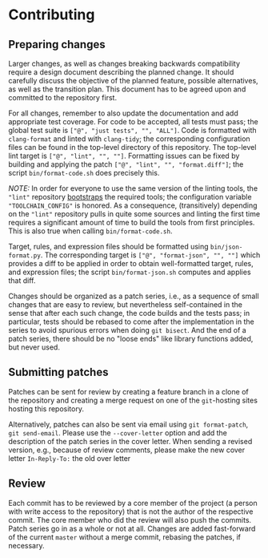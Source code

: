 # Contributing

## Preparing changes


Larger changes, as well as changes breaking backwards compatibility
require a design document describing the planned change. It should
carefully discuss the objective of the planned feature, possible
alternatives, as well as the transition plan. This document has to
be agreed upon and committed to the repository first.

For all changes, remember to also update the documentation and add
appropriate test coverage. For code to be accepted, all tests must
pass; the global test suite is `["@", "just tests", "", "ALL"]`.
Code is formatted with `clang-format` and linted with `clang-tidy`;
the corresponding configuration files can be found in the top-level
directory of this repository. The top-level lint target is
`["@", "lint", "", ""]`. Formatting issues can be fixed by building
and applying the patch `["@", "lint", "", "format.diff"]`; the script
`bin/format-code.sh` does precisely this.

*NOTE:* In order for everyone to use the same version of the linting
tools, the `"lint"` repository
[bootstraps](https://github.com/just-buildsystem/bootstrappable-toolchain)
the required tools; the configuration variable `"TOOLCHAIN_CONFIG"`
is honored. As a consequence, (transitively) depending on the
`"lint"` repository pulls in quite some sources and linting the
first time requires a significant amount of time to build the tools
from first principles. This is also true when calling `bin/format-code.sh`.

Target, rules, and expression files should be formatted using
`bin/json-format.py`. The corresponding target is `["@", "format-json", "", ""]`
which provides a diff to be applied in order to obtain well-formatted
target, rules, and expression files; the script `bin/format-json.sh`
computes and applies that diff.

Changes should be organized as a patch series, i.e., as a sequence of
small changes that are easy to review, but nevertheless self-contained
in the sense that after each such change, the code builds and the
tests pass; in particular, tests should be rebased to come after
the implementation in the series to avoid spurious errors when
doing `git bisect`. And the end of a patch series, there should be
no "loose ends" like library functions added, but never used.

## Submitting patches

Patches can be sent for review by creating a feature branch in a
clone of the repository and creating a merge request on one of the
`git`-hosting sites hosting this repository.

Alternatively, patches can also be sent via email using `git
format-patch`, `git send-email`. Please use the `--cover-letter`
option and add the description of the patch series in the cover
letter. When sending a revised version, e.g., because of review
comments, please make the new cover letter `In-Reply-To:` the old
over letter

## Review

Each commit has to be reviewed by a core member of the project (a
person with write access to the repository) that is not the author
of the respective commit. The core member who did the review will
also push the commits. Patch series go in as a whole or not at all.
Changes are added fast-forward of the current `master` without a
merge commit, rebasing the patches, if necessary.
